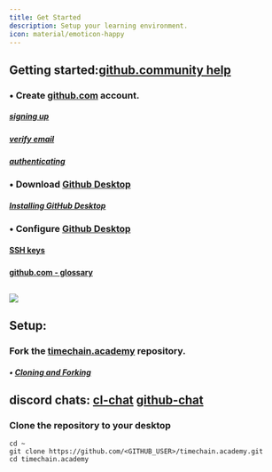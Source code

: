 ```yaml
---
title: Get Started
description: Setup your learning environment.
icon: material/emoticon-happy
---
```


## Getting started:[github.community help](https://github.community)
### • Create [github.com](https://github.com) account.
##### [signing up](https://docs.github.com/en/get-started/signing-up-for-github/signing-up-for-a-new-github-account)
##### [verify email](https://docs.github.com/en/get-started/signing-up-for-github/verifying-your-email-address#verifying-your-email-address)
##### [authenticating](https://docs.github.com/en/desktop/installing-and-configuring-github-desktop/installing-and-authenticating-to-github-desktop/authenticating-to-github)
### • Download [Github Desktop](https://desktop.github.com)
##### [Installing GitHub Desktop](https://docs.github.com/en/desktop/installing-and-configuring-github-desktop/installing-and-authenticating-to-github-desktop/installing-github-desktop)
### • Configure [Github Desktop](https://docs.github.com/en/desktop/installing-and-configuring-github-desktop)
#### [SSH keys](https://docs.github.com/en/authentication/connecting-to-github-with-ssh/generating-a-new-ssh-key-and-adding-it-to-the-ssh-agent)
##### [](https://docs.github.com/en/authentication/connecting-to-github-with-ssh/generating-a-new-ssh-key-and-adding-it-to-the-ssh-agent#adding-your-ssh-key-to-the-ssh-agent)
#### [github.com - glossary](https://docs.github.com/en/get-started/quickstart/github-glossary)

![](https://desktop.github.com/images/github-desktop-screenshot-mac.png)
---

## Setup:

### Fork the [timechain.academy](https://github.com/timechain-academy/timechain.academy) repository.

##### • [Cloning and Forking](https://docs.github.com/en/desktop/contributing-and-collaborating-using-github-desktop/adding-and-cloning-repositories/cloning-and-forking-repositories-from-github-desktop)


## discord chats: [cl-chat](https://discord.gg/TFfgsP9Yqp) [github-chat](https://discord.gg/XkxafTyQZC)

### Clone the repository to your desktop

```shell
cd ~
git clone https://github.com/<GITHUB_USER>/timechain.academy.git
cd timechain.academy
```